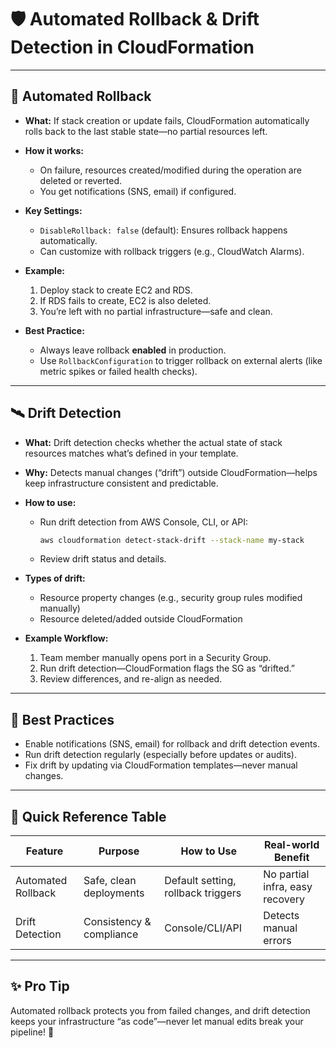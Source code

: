 # 🛡️ Automated Rollback & Drift Detection in CloudFormation

---

## 🔁 **Automated Rollback**

* **What:**
  If stack creation or update fails, CloudFormation automatically rolls back to the last stable state—no partial resources left.

* **How it works:**

  * On failure, resources created/modified during the operation are deleted or reverted.
  * You get notifications (SNS, email) if configured.

* **Key Settings:**

  * `DisableRollback: false` (default): Ensures rollback happens automatically.
  * Can customize with rollback triggers (e.g., CloudWatch Alarms).

* **Example:**

  1. Deploy stack to create EC2 and RDS.
  2. If RDS fails to create, EC2 is also deleted.
  3. You’re left with no partial infrastructure—safe and clean.

* **Best Practice:**

  * Always leave rollback **enabled** in production.
  * Use `RollbackConfiguration` to trigger rollback on external alerts (like metric spikes or failed health checks).

---

## 🛰️ **Drift Detection**

* **What:**
  Drift detection checks whether the actual state of stack resources matches what’s defined in your template.

* **Why:**
  Detects manual changes (“drift”) outside CloudFormation—helps keep infrastructure consistent and predictable.

* **How to use:**

  * Run drift detection from AWS Console, CLI, or API:

    ```sh
    aws cloudformation detect-stack-drift --stack-name my-stack
    ```
  * Review drift status and details.

* **Types of drift:**

  * Resource property changes (e.g., security group rules modified manually)
  * Resource deleted/added outside CloudFormation

* **Example Workflow:**

  1. Team member manually opens port in a Security Group.
  2. Run drift detection—CloudFormation flags the SG as “drifted.”
  3. Review differences, and re-align as needed.

---

## 🚦 **Best Practices**

* Enable notifications (SNS, email) for rollback and drift detection events.
* Run drift detection regularly (especially before updates or audits).
* Fix drift by updating via CloudFormation templates—never manual changes.

---

## 📝 **Quick Reference Table**

| Feature            | Purpose                  | How to Use                         | Real-world Benefit              |
| ------------------ | ------------------------ | ---------------------------------- | ------------------------------- |
| Automated Rollback | Safe, clean deployments  | Default setting, rollback triggers | No partial infra, easy recovery |
| Drift Detection    | Consistency & compliance | Console/CLI/API                    | Detects manual errors           |

---

## ✨ **Pro Tip**

Automated rollback protects you from failed changes, and drift detection keeps your infrastructure “as code”—never let manual edits break your pipeline! 🚨
